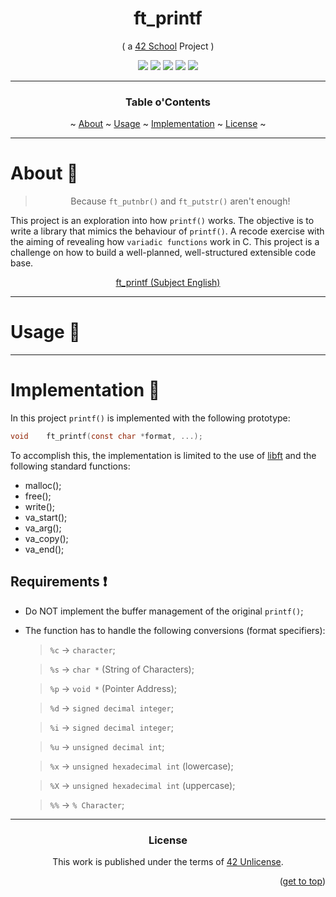 <a name="readme-top"></a>
<div align="center">

# ft_printf

( a [42 School](https://github.com/42School) Project )

<p>
    <img src="https://img.shields.io/badge/score-...%20%2F%20100-success?style=for-the-badge" />
    <img src="https://img.shields.io/github/repo-size/PedroZappa/ft_printf?style=for-the-badge&logo=github">
    <img src="https://img.shields.io/github/languages/count/PedroZappa/ft_printf?style=for-the-badge&logo=" />
    <img src="https://img.shields.io/github/languages/top/PedroZappa/ft_printf?style=for-the-badge" />
    <img src="https://img.shields.io/github/last-commit/PedroZappa/ft_printf?style=for-the-badge" />
</p>

___

<h3>Table o'Contents</h3>
<p>
    ~
    <a href="#about-pushpin">About</a> ~
    <a href="#usage">Usage</a> ~
    <a href="#implementation">Implementation</a> ~
    <a href="#license">License</a> ~
</p>
<div/>

___

<div align="left">

# About :pushpin:

</div>

<div align=center>

> Because `ft_putnbr()` and `ft_putstr()` aren't enough!

<div align="left">

This project is an exploration into how `printf()` works. The objective is to write a library that mimics the behaviour of `printf()`. A recode exercise with the aiming of revealing how `variadic functions` work in C. This project is a challenge on how to build a well-planned, well-structured extensible code base.

</div>

[ft_printf (Subject English)](/libft.en.subject.pdf)

___

<div align="left">

# Usage :checkered_flag:

</div>

____

<div align="left">

# Implementation :scroll:

In this project `printf()` is implemented with the following prototype:

```c
void	ft_printf(const char *format, ...);
```

To accomplish this, the implementation is limited to the use of [libft](https://github.com/PedroZappa/libft) and the following standard functions:

- malloc();
- free();
- write();
- va_start();
- va_arg();
- va_copy();
- va_end();

## Requirements :exclamation:

- Do NOT implement the buffer management of the original `printf()`;
- The function has to handle the following conversions (format specifiers):

    > `%c` → `character`;

    > `%s` → `char *` (String of Characters);

    > `%p` → `void *` (Pointer Address);
    
    > `%d` → `signed decimal integer`;
    
    > `%i` → `signed decimal integer`;
        
    > `%u` → `unsigned decimal int`;
    
    > `%x` → `unsigned hexadecimal int` (lowercase);
    
    > `%X` → `unsigned hexadecimal int` (uppercase);

    > `%%` → `% Character`;


</div>




___

### License

This work is published under the terms of <a href="https://github.com/PedroZappa/libft/blob/master/LICENSE">42 Unlicense</a>.

<p align="right">(<a href="#readme-top">get to top</a>)</p>
